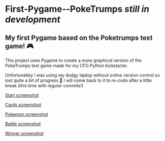 # First-Pygame--PokeTrumps *still in development*
## My first Pygame based on the Poketrumps text game! :video_game:

This project uses Pygame to create a more graphical version of the PokeTrumps text game made for my CFG Python kickstarter.

Unfortunatley I was using my dodgy laptop without online version control so lost quite a bit of progress :see_no_evil: 
I will come back to it to re-code after a little break (this time with regular commits!)


[Start screenshot](/Screenshots/PokeTrumps-start.png)

[Cards screenshot](/Screenshots/PokeTrumps-cards.png)

[Pokemon screenshot](/Screenshots/PokeTrumps-pokemons.png)

[Battle screenshot](/Screenshots/PokeTrumps-battle.png)

[Winner screenshot](/Screenshots/PokeTrumps-winner.png)
